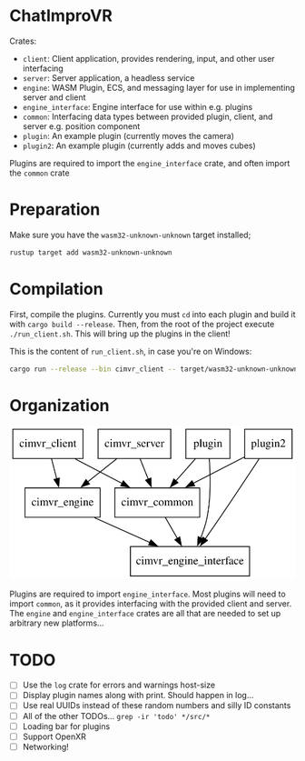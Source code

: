 # ChatImproVR
Crates:
* `client`: Client application, provides rendering, input, and other user interfacing
* `server`: Server application, a headless service
* `engine`: WASM Plugin, ECS, and messaging layer for use in implementing server and client
* `engine_interface`: Engine interface for use within e.g. plugins
* `common`: Interfacing data types between provided plugin, client, and server e.g. position component
* `plugin`: An example plugin (currently moves the camera)
* `plugin2`: An example plugin (currently adds and moves cubes)

Plugins are required to import the `engine_interface` crate, and often import the `common` crate

# Preparation
Make sure you have the `wasm32-unknown-unknown` target installed;
```sh
rustup target add wasm32-unknown-unknown
```

# Compilation
First, compile the plugins. Currently you must `cd` into each plugin and build it with `cargo build --release`.
Then, from the root of the project execute `./run_client.sh`. This will bring up the plugins in the client!

This is the content of `run_client.sh`, in case you're on Windows:
```sh
cargo run --release --bin cimvr_client -- target/wasm32-unknown-unknown/release/plugin.wasm target/wasm32-unknown-unknown/release/plugin2.wasm
```

# Organization 
![Visual aid for crate graph](./graph.svg)

Plugins are required to import `engine_interface`. Most plugins will need to import `common`, as it provides interfacing with the provided client and server. The `engine` and `engine_interface` crates are all that are needed to set up arbitrary new platforms...

# TODO
* [ ] Use the `log` crate for errors and warnings host-size
* [ ] Display plugin names along with print. Should happen in log...
* [ ] Use real UUIDs instead of these random numbers and silly ID constants
* [ ] All of the other TODOs... `grep -ir 'todo' */src/*`
* [ ] Loading bar for plugins
* [ ] Support OpenXR
* [ ] Networking!
